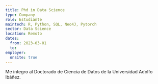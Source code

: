 ```yaml
---
title: Phd in Data Science
type: Company
role: Estudiante
maintech: R, Python, SQL, Neo4J, Pytorch
sector: Data Science
location: Remoto
dates:
  from: 2023-03-01
  to: 
employer:
  onsite: true
---
```


Me integro al Doctorado de Ciencia de Datos de la Universidad Adolfo Ibáñez. 
